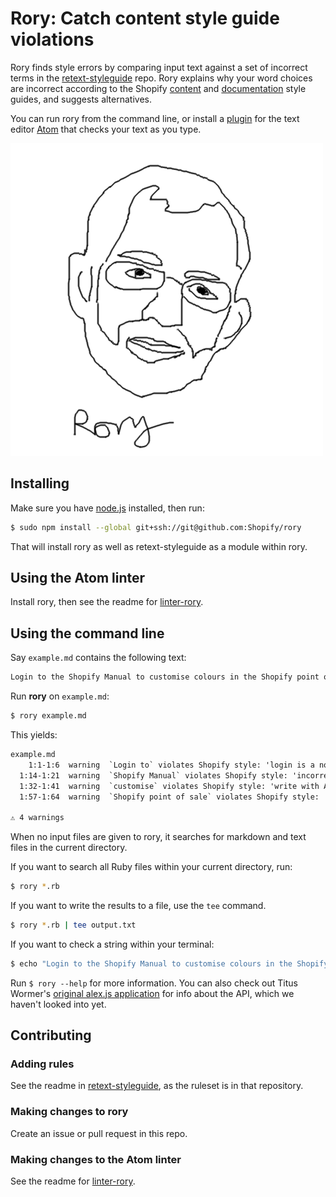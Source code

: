 # Rory: Catch content style guide violations

Rory finds style errors by comparing input text against a set of incorrect terms in the [retext-styleguide](https://github.com/Shopify/retext-styleguide) repo. Rory explains why your word choices are incorrect according to the Shopify [content](https://styleguide.myshopify.com/content/) and [documentation](https://vault.shopify.com/Documentation/Documentation-Style-Guide) style guides, and suggests alternatives.

You can run rory from the command line, or install a [plugin](https://github.com/Shopify/linter-rory) for the text editor [Atom](https://atom.io/) that checks your text as you type.

![Rory logo](rorylogo.png)

## Installing

Make sure you have [node.js](https://nodejs.org/en/download/) installed, then run:

```sh
$ sudo npm install --global git+ssh://git@github.com:Shopify/rory
```

That will install rory as well as retext-styleguide as a module within rory.

## Using the Atom linter

Install rory, then see the readme for [linter-rory](https://github.com/Shopify/linter-rory).

## Using the command line

Say `example.md` contains the following text:

```md
Login to the Shopify Manual to customise colours in the Shopify point of sale application. 
```

Run **rory** on `example.md`:

```sh
$ rory example.md
```

This yields:

```txt
example.md
    1:1-1:6  warning  `Login to` violates Shopify style: 'login is a noun, not a verb.' Use `Log into`.              login-to
  1:14-1:21  warning  `Shopify Manual` violates Shopify style: 'incorrect branded name.' Use `Shopify Help Center`.  help-centre
  1:32-1:41  warning  `customise` violates Shopify style: 'write with American spelling.' Use `customize`.           customise
  1:57-1:64  warning  `Shopify point of sale` violates Shopify style: 'incorrect branded name.' Use `Shopify POS`.   Shopify-point of sale

⚠ 4 warnings
```

When no input files are given to rory, it searches for markdown and text files in the current directory.

If you want to search all Ruby files within your current directory, run:

```sh
$ rory *.rb
```
If you want to write the results to a file, use the `tee` command.

```sh
$ rory *.rb | tee output.txt
```

If you want to check a string within your terminal:

```sh
$ echo "Login to the Shopify Manual to customise colours in the Shopify point of sale application." | rory
```

Run `$ rory --help` for more information. You can also check out Titus Wormer's [original alex.js application](https://github.com/wooorm/alex) for info about the API, which we haven't looked into yet.

## Contributing

### Adding rules

See the readme in [retext-styleguide](https://github.com/Shopify/retext-styleguide), as the ruleset is in that repository.

### Making changes to rory

Create an issue or pull request in this repo.

### Making changes to the Atom linter

See the readme for [linter-rory](https://github.com/Shopify/linter-rory).
